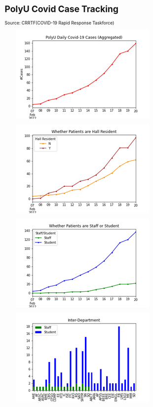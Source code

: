 # PolyU Covid Case Tracking

Source: CRRTF(COVID-19 Rapid Response Taskforce)

<p align="center">
  <img src="./plots/daily.png" />
</p>

<p align="center">
  <img src="./plots/hall.png" />
</p>

<p align="center">
  <img src="./plots/staff.png" />
</p>

<p align="center">
  <img src="./plots/dept.png" />
</p>
